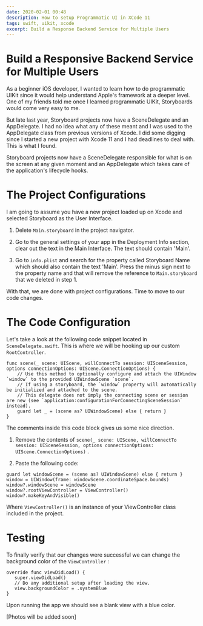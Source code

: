 ```yaml
---
date: 2020-02-01 00:48
description: How to setup Programmatic UI in XCode 11
tags: swift, uikit, xcode
excerpt: Build a Response Backend Service for Multiple Users
---
```

# Build a Responsive Backend Service for Multiple Users



As a beginner iOS developer, I wanted to learn how to do programmatic UIKit since it would help understand Apple's framework at a deeper level. One of my friends told me once I learned programmatic UIKit, Storyboards would come very easy to me.

But late last year, Storyboard projects now have a SceneDelegate and an AppDelegate. I had no idea what any of these meant and I was used to the AppDelegate class from previous versions of Xcode. I did some digging since I started a new project with Xcode 11 and I had deadlines to deal with. This is what I found.

Storyboard projects now have a SceneDelegate responsible for what is on the screen at any given moment and an AppDelegate which takes care of the application's lifecycle hooks. 


# The Project Configurations

I am going to assume you have a new project loaded up on Xcode and selected Storyboard as the User Interface.

1. Delete `Main.storyboard` in the project navigator.

2. Go to the general settings of your app in the Deployment Info section, clear out the text in the Main Interface. The text should contain 'Main'.

3. Go to `info.plist` and search for the property called Storyboard Name which should also contain the text 'Main'. Press the minus sign next to the property name and that will remove the reference to `Main.storyboard` that we deleted in step 1.

With that, we are done with project configurations. Time to move to our code changes.



# The Code Configuration

Let's take a look at the following code snippet located in `SceneDelegate.swift`. This is where we will be hooking up our custom `RootController`. 

```
func scene(_ scene: UIScene, willConnectTo session: UISceneSession, options connectionOptions: UIScene.ConnectionOptions) {
    // Use this method to optionally configure and attach the UIWindow `window` to the provided UIWindowScene `scene`.
    // If using a storyboard, the `window` property will automatically be initialized and attached to the scene.
    // This delegate does not imply the connecting scene or session are new (see `application:configurationForConnectingSceneSession` instead).
    guard let _ = (scene as? UIWindowScene) else { return }
}
```

The comments inside this code block gives us some nice direction. 

1. Remove the contents of  `scene(_ scene: UIScene, willConnectTo session: UISceneSession, options connectionOptions: UIScene.ConnectionOptions)` .

2. Paste the following code:

```
guard let windowScene = (scene as? UIWindowScene) else { return }
window = UIWindow(frame: windowScene.coordinateSpace.bounds)
window?.windowScene = windowScene
window?.rootViewController = ViewController()
window?.makeKeyAndVisible()
```

Where `ViewController()` is an instance of your ViewController class included in the project.

# Testing

To finally verify that our changes were successful we can change the background color of the `ViewController` :

```
override func viewDidLoad() {
   super.viewDidLoad()
   // Do any additional setup after loading the view.
   view.backgroundColor = .systemBlue
}
```

Upon running the app we should see a blank view with a blue color.

[Photos will be added soon]
